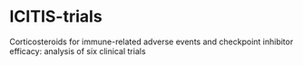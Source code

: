 # ICITIS-trials
Corticosteroids for immune-related adverse events and checkpoint inhibitor efficacy: analysis of six clinical trials
